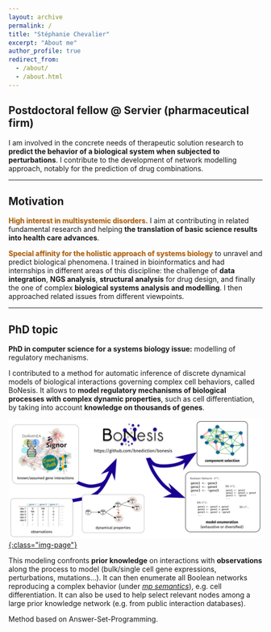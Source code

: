 ```yaml
---
layout: archive
permalink: /
title: "Stéphanie Chevalier"
excerpt: "About me"
author_profile: true
redirect_from:
  - /about/
  - /about.html
---
```

## Postdoctoral fellow @ Servier (pharmaceutical firm)

I am involved in the concrete needs of therapeutic solution research to **predict the behavior of a biological system when subjected to perturbations**. I contribute to the <important>development of network modelling approach</important>, notably for the prediction of <important>drug combinations</important>.

<hr class="hr_gradient" />

## Motivation

<span style="color: #b45f06; font-weight: bold; text-shadow: 1px 1px 0px rgba(0,0,0,0.15);">High interest in multisystemic disorders.</span> I aim at contributing in related fundamental research and helping **the translation of basic science results into health care advances**.

<span style="color: #b45f06; font-weight: bold; text-shadow: 1px 1px 0px rgba(0,0,0,0.15);">Special affinity for the holistic approach of systems biology</span> to unravel and predict biological phenomena.
I trained in bioinformatics and had internships in different areas of this discipline: the challenge of **data integration**, **NGS analysis**, **structural analysis** for drug design, and finally the one of complex **biological systems analysis and modelling**. I then approached related issues from different viewpoints.  

<hr class="hr_gradient" />

## PhD topic

**PhD in computer science for a systems biology issue:** <important>modelling of regulatory mechanisms</important>.

I contributed to <important>a method for automatic inference of discrete dynamical models of biological interactions</important> governing complex cell behaviors, called <important>BoNesis</important>.
It allows to **model regulatory mechanisms of biological processes with complex dynamic properties**, such as cell differentiation, by taking into account **knowledge on thousands of genes**.

[![BoNesis-principle](../images/bonesis_principle.png){:class="img-page"}](https://github.com/bnediction/bonesis)

This modeling confronts **prior knowledge** on interactions with **observations** along the process to model (bulk/single cell gene expressions, perturbations, mutations...). It can then <important>enumerate all Boolean networks reproducing a complex behavior</important> (under _[mp semantics](https://hal.archives-ouvertes.fr/hal-01864693v2/document)_), e.g. cell differentiation. It can also be used to help <important>select relevant nodes among a large prior knowledge network</important> (e.g. from public interaction databases).

Method based on Answer-Set-Programming.
